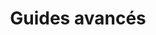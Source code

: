 ---
title: Guides avancés
heading: Voici quelques-unes des choses les plus avancées que vous pouvez faire avec glamorous
---